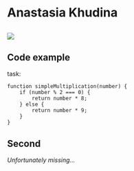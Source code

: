 # Anastasia Khudina
![](file:///D:/Документы/RS/test3/Photo2.jpg)
----
## Code example
task:
```
function simpleMultiplication(number) {
    if (number % 2 === 0) {
        return number * 8;
    } else {
        return number * 9;
    }
}
```
## Second
*Unfortunately missing...*